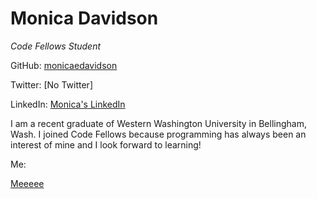# Monica Davidson
_Code Fellows Student_

GitHub: [monicaedavidson](https://github.com/monicaedavidson)

Twitter: [No Twitter]

LinkedIn: [Monica's LinkedIn](https://www.linkedin.com/pub/monica-davidson/74/b1/a24)

I am a recent graduate of Western Washington University in Bellingham, Wash. I joined Code Fellows because programming has always been an interest of mine and I look forward to learning!

Me:

[Meeeee](https://media.licdn.com/media/p/1/005/00c/1b0/00b6d87.jpg)

